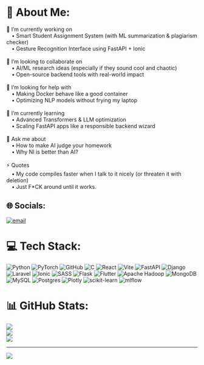 # 💫 About Me:
🔭 I’m currently working on  <br> • Smart Student Assignment System (with ML summarization & plagiarism checker)  <br> • Gesture Recognition Interface using FastAPI + Ionic  <br><br>👯 I’m looking to collaborate on  <br> • AI/ML research ideas (especially if they sound cool and chaotic)  <br> • Open-source backend tools with real-world impact  <br><br>🤝 I’m looking for help with  <br> • Making Docker behave like a good container  <br> • Optimizing NLP models without frying my laptop  <br><br>🌱 I’m currently learning  <br> • Advanced Transformers & LLM optimization  <br> • Scaling FastAPI apps like a responsible backend wizard  <br><br>💬 Ask me about  <br> • How to make AI judge your homework  <br> • Why NI is better than AI?<br><br>⚡ Quotes <br> • My code compiles faster when I talk to it nicely (or threaten it with deletion)  <br> • Just F*CK around until it works.


## 🌐 Socials:
[![email](https://img.shields.io/badge/Email-D14836?logo=gmail&logoColor=white)](mailto:h.kansara106@gmail.com) 

# 💻 Tech Stack:
![Python](https://img.shields.io/badge/python-3670A0?style=for-the-badge&logo=python&logoColor=ffdd54) ![PyTorch](https://img.shields.io/badge/PyTorch-%23EE4C2C.svg?style=for-the-badge&logo=PyTorch&logoColor=white) ![GitHub](https://img.shields.io/badge/github-%23121011.svg?style=for-the-badge&logo=github&logoColor=white) ![C](https://img.shields.io/badge/c-%2300599C.svg?style=for-the-badge&logo=c&logoColor=white) ![React](https://img.shields.io/badge/react-%2320232a.svg?style=for-the-badge&logo=react&logoColor=%2361DAFB) ![Vite](https://img.shields.io/badge/vite-%23646CFF.svg?style=for-the-badge&logo=vite&logoColor=white) ![FastAPI](https://img.shields.io/badge/FastAPI-005571?style=for-the-badge&logo=fastapi) ![Django](https://img.shields.io/badge/django-%23092E20.svg?style=for-the-badge&logo=django&logoColor=white) ![Laravel](https://img.shields.io/badge/laravel-%23FF2D20.svg?style=for-the-badge&logo=laravel&logoColor=white) ![Ionic](https://img.shields.io/badge/Ionic-%233880FF.svg?style=for-the-badge&logo=Ionic&logoColor=white) ![SASS](https://img.shields.io/badge/SASS-hotpink.svg?style=for-the-badge&logo=SASS&logoColor=white) ![Flask](https://img.shields.io/badge/flask-%23000.svg?style=for-the-badge&logo=flask&logoColor=white) ![Flutter](https://img.shields.io/badge/Flutter-%2302569B.svg?style=for-the-badge&logo=Flutter&logoColor=white) ![Apache Hadoop](https://img.shields.io/badge/Apache%20Hadoop-66CCFF?style=for-the-badge&logo=apachehadoop&logoColor=black) ![MongoDB](https://img.shields.io/badge/MongoDB-%234ea94b.svg?style=for-the-badge&logo=mongodb&logoColor=white) ![MySQL](https://img.shields.io/badge/mysql-4479A1.svg?style=for-the-badge&logo=mysql&logoColor=white) ![Postgres](https://img.shields.io/badge/postgres-%23316192.svg?style=for-the-badge&logo=postgresql&logoColor=white) ![Plotly](https://img.shields.io/badge/Plotly-%233F4F75.svg?style=for-the-badge&logo=plotly&logoColor=white) ![scikit-learn](https://img.shields.io/badge/scikit--learn-%23F7931E.svg?style=for-the-badge&logo=scikit-learn&logoColor=white) ![mlflow](https://img.shields.io/badge/mlflow-%23d9ead3.svg?style=for-the-badge&logo=numpy&logoColor=blue)
# 📊 GitHub Stats:
![](https://github-readme-stats.vercel.app/api?username=Hardikk69&theme=tokyonight&hide_border=false&include_all_commits=true&count_private=true)<br/>
![](https://nirzak-streak-stats.vercel.app/?user=Hardikk69&theme=tokyonight&hide_border=false)<br/>
![](https://github-readme-stats.vercel.app/api/top-langs/?username=Hardikk69&theme=tokyonight&hide_border=false&include_all_commits=true&count_private=true&layout=compact)

---
[![](https://visitcount.itsvg.in/api?id=Hardikk69&icon=0&color=0)](https://visitcount.itsvg.in)

<!-- Proudly created with GPRM ( https://gprm.itsvg.in ) -->
